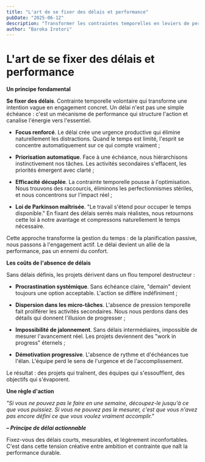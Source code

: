 ```yaml
---
title: "L'art de se fixer des délais et performance"
pubDate: "2025-06-12"
description: "Transformer les contraintes temporelles en leviers de performance : focus, priorisation et efficacité pour vos équipes et projets."
author: "Baroka Irotori"
---
```


# L'art de se fixer des délais et performance

**Un principe fondamental**

**Se fixer des délais**. Contrainte temporelle volontaire qui transforme une intention vague en engagement concret. Un délai n'est pas une simple échéance : c'est un mécanisme de performance qui structure l'action et canalise l'énergie vers l'essentiel.

* **Focus renforcé**. Le délai crée une urgence productive qui élimine naturellement les distractions. Quand le temps est limité, l'esprit se concentre automatiquement sur ce qui compte vraiment ;

* **Priorisation automatique**. Face à une échéance, nous hiérarchisons instinctivement nos tâches. Les activités secondaires s'effacent, les priorités émergent avec clarté ;

* **Efficacité décuplée**. La contrainte temporelle pousse à l'optimisation. Nous trouvons des raccourcis, éliminons les perfectionnismes stériles, et nous concentrons sur l'impact réel ;

* **Loi de Parkinson maîtrisée**. "Le travail s'étend pour occuper le temps disponible." En fixant des délais serrés mais réalistes, nous retournons cette loi à notre avantage et compressons naturellement le temps nécessaire.

Cette approche transforme la gestion du temps : de la planification passive, nous passons à l'engagement actif. Le délai devient un allié de la performance, pas un ennemi du confort.

**Les coûts de l'absence de délais**

Sans délais définis, les projets dérivent dans un flou temporel destructeur :

* **Procrastination systémique**. Sans échéance claire, "demain" devient toujours une option acceptable. L'action se diffère indéfiniment ;

* **Dispersion dans les micro-tâches**. L'absence de pression temporelle fait proliférer les activités secondaires. Nous nous perdons dans des détails qui donnent l'illusion de progresser ;

* **Impossibilité de jalonnement**. Sans délais intermédiaires, impossible de mesurer l'avancement réel. Les projets deviennent des "work in progress" éternels ;

* **Démotivation progressive**. L'absence de rythme et d'échéances tue l'élan. L'équipe perd le sens de l'urgence et de l'accomplissement.

Le résultat : des projets qui traînent, des équipes qui s'essoufflent, des objectifs qui s'évaporent.

**Une règle d'action**

*"Si vous ne pouvez pas le faire en une semaine, découpez-le jusqu'à ce que vous puissiez. Si vous ne pouvez pas le mesurer, c'est que vous n'avez pas encore défini ce que vous voulez vraiment accomplir."*

***– Principe de délai actionnable***

Fixez-vous des délais courts, mesurables, et légèrement inconfortables. C'est dans cette tension créative entre ambition et contrainte que naît la performance durable.